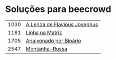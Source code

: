 # Soluções para beecrowd

|   |   |
|---|---|
| 1030 | [A Lenda de Flavious Josephus](./1030.c) |
| 1181 | [Linha na Matriz](./1181.c) |
| 1705 | [Apaixonado por Binário](./1705.c) |
| 2547 | [Montanha-Russa](./2547.c) |
